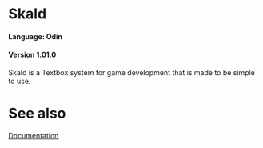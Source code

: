 # Skald
#### Language: Odin
#### Version 1.01.0

Skald is a Textbox system for game development that is made to be simple to use.


# See also
[Documentation](docs.md)
